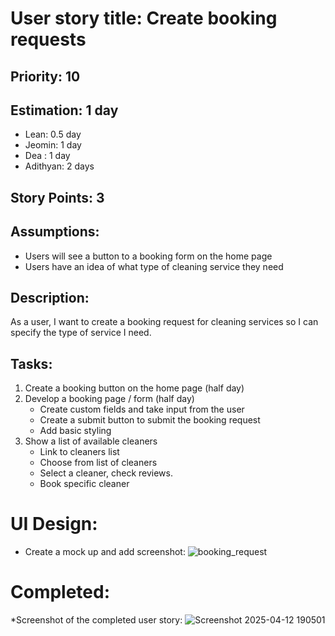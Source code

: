 # User story title: Create booking requests

## Priority: 10

## Estimation: 1 day
- Lean: 0.5 day
- Jeomin: 1 day
- Dea : 1 day
- Adithyan: 2 days

## Story Points: 3

## Assumptions:
- Users will see a button to a booking form on the home page
- Users have an idea of what type of cleaning service they need

## Description: 
As a user, I want to create a booking request for cleaning services so I can specify the type of service I need.

## Tasks:

1. Create a booking button on the home page (half day)
2. Develop a booking page / form (half day)
    - Create custom fields and take input from the user
    - Create a submit button to submit the booking request
    - Add basic styling
3. Show a list of available cleaners
    - Link to cleaners list
    - Choose from list of cleaners
    - Select a cleaner, check reviews.
    - Book specific cleaner


# UI Design:
* Create a mock up and add screenshot:
  ![booking_request](https://github.com/user-attachments/assets/d28d3e18-58d0-40f2-b47f-6687589d11ad)


# Completed:
*Screenshot of the completed user story:
![Screenshot 2025-04-12 190501](https://github.com/user-attachments/assets/65ab49d9-2992-41b8-a609-730e83e0d691)



